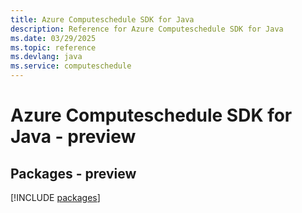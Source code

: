 ```yaml
---
title: Azure Computeschedule SDK for Java
description: Reference for Azure Computeschedule SDK for Java
ms.date: 03/29/2025
ms.topic: reference
ms.devlang: java
ms.service: computeschedule
---
```

# Azure Computeschedule SDK for Java - preview
## Packages - preview
[!INCLUDE [packages](computeschedule-index.md)]